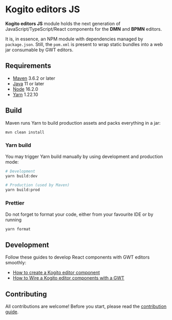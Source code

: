 # Kogito editors JS

**Kogito editors JS** module holds the next generation of JavaScript/TypeScript/React components for the **DMN** and **BPMN** editors.

It is, in essence, an NPM module with dependencies managed by `package.json`. Still, the `pom.xml` is present to wrap static bundles into a web jar consumable by GWT editors.

## Requirements

- [Maven](https://maven.apache.org/) 3.6.2 or later
- [Java](https://openjdk.java.net/install/) 11 or later
- [Node](https://nodejs.org) 16.2.0
- [Yarn](https://yarnpkg.com/getting-started/install) 1.22.10

## Build

Maven runs Yarn to build production assets and packs everything in a jar:

```bash
mvn clean install
```

### Yarn build

You may trigger Yarn build manually by using development and production mode:

```bash
# Development
yarn build:dev

# Production (used by Maven)
yarn build:prod
```

### Prettier

Do not forget to format your code, either from your favourite IDE or by running

```bash
yarn format
```

## Development

Follow these guides to develop React components with GWT editors smoothly:

- [How to create a Kogito editor component](./docs/new-component.md)
- [How to Wire a Kogito editor components with a GWT](./docs/wire.md)

## Contributing

All contributions are welcome! Before you start, please read the [contribution guide](../CONTRIBUTING.md).
